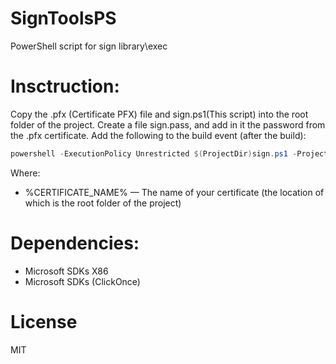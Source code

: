 # SignToolsPS
PowerShell script for sign library\exec

# Insctruction:
Copy the .pfx (Certificate PFX) file and sign.ps1(This script) into the root folder of the project.
Create a file sign.pass, and add in it the password from the .pfx certificate.
Add the following to the build event (after the build):
```PowerShell
powershell -ExecutionPolicy Unrestricted $(ProjectDir)sign.ps1 -ProjectDir $(ProjectDir) -path "$(ProjectDir)bin\$(ConfigurationName)\$(TargetFileName)" -cert "RC.Core.pfx"
```
Where:
- %CERTIFICATE_NAME% — The name of your certificate (the location of which is the root folder of the project)

# Dependencies:
- Microsoft SDKs X86
- Microsoft SDKs (ClickOnce)


# License
MIT

